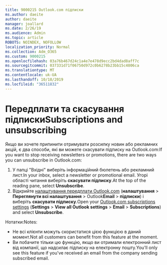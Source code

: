 ```yaml
---
title: 9000215 Outlook.com підписки
ms.author: daeite
author: daeite
manager: joallard
ms.date: 2/26/19
ms.audience: Admin
ms.topic: article
ROBOTS: NOINDEX, NOFOLLOW
localization_priority: Normal
ms.collection: Adm_O365
ms.custom: 9000215
ms.openlocfilehash: 03a76b467d24c1a4e7e478d9ecc2bd4dad8aff7c
ms.sourcegitcommit: 037331d71f06750d972c0b6278b23bb15c4806ca
ms.translationtype: MT
ms.contentlocale: uk-UA
ms.lasthandoff: 10/18/2019
ms.locfileid: "36511832"
---
```

# <a name="subscriptions-and-unsubscribing"></a><span data-ttu-id="acb59-102">Передплати та скасування підписки</span><span class="sxs-lookup"><span data-stu-id="acb59-102">Subscriptions and unsubscribing</span></span>

<span data-ttu-id="acb59-103">Якщо ви хочете припинити отримувати розсилку новин або рекламних акцій, є два способи, які ви можете скасувати підписку на Outlook.com:</span><span class="sxs-lookup"><span data-stu-id="acb59-103">If you want to stop receiving newsletters or promotions, there are two ways you can unsubscribe in Outlook.com:</span></span>

1. <span data-ttu-id="acb59-104">У папці "Вхідні" виберіть інформаційний бюлетень або рекламний лист.</span><span class="sxs-lookup"><span data-stu-id="acb59-104">In your inbox, select a newsletter or promotional email.</span></span> <span data-ttu-id="acb59-105">Угорі області читання виберіть **скасувати підписку**.</span><span class="sxs-lookup"><span data-stu-id="acb59-105">At the top of the reading pane, select **Unsubscribe**.</span></span>
2. <span data-ttu-id="acb59-106">Відкрийте [налаштування передплати Outlook.com](https://outlook.live.com/mail/options/mail/brandsSubscriptions) (**налаштування** > **Переглянути всі налаштування** > Outlook**Email** > **підписки**) і виберіть **скасувати підписку**.</span><span class="sxs-lookup"><span data-stu-id="acb59-106">Open your [Outlook.com subscriptions settings](https://outlook.live.com/mail/options/mail/brandsSubscriptions) (**Settings** > **View all Outlook settings** > **Email** > **Subscriptions**) and select **Unsubscribe**.</span></span>

<span data-ttu-id="acb59-107">Нотатки:</span><span class="sxs-lookup"><span data-stu-id="acb59-107">Notes:</span></span>

- <span data-ttu-id="acb59-108">Не всі клієнти можуть скористатися цією функцією в даний момент.</span><span class="sxs-lookup"><span data-stu-id="acb59-108">Not all customers can benefit from this feature at the moment.</span></span>
- <span data-ttu-id="acb59-109">Ви побачите тільки цю функцію, якщо ви отримали електронний лист від компанії, що надсилає підписку на електронну пошту.</span><span class="sxs-lookup"><span data-stu-id="acb59-109">You'll only see this feature if you've received an email from the company sending subscribed email.</span></span>